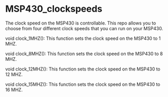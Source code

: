 MSP430_clockspeeds
==================

The clock speed on the MSP430 is controllable. This repo allows you to choose from four different clock speeds that you
can run on your MSP430. 



void clock_1MHZ():
        This function sets the clock speed on the MSP430 to 1 MHZ.
        
void clock_8MHZ():
        This function sets the clock speed on the MSP430 to 8 MHZ.
        
void clock_12MHZ():
        This function sets the clock speed on the MSP430 to 12 MHZ.
        
void clock_15MHZ():
        This function sets the clock speed on the MSP430 to 16 MHZ.
